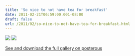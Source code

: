 ```yaml
---
title: 'So nice to not have tea for breakfast'
date: 2011-02-21T06:59:00.001-08:00
draft: false
url: /2011/02/so-nice-to-not-have-tea-for-breakfast.html
---
```


[![](http://posterous.com/getfile/files.posterous.com/jethrojones/oluEAljtouHrEJiBhirdvbsnIcuByhqsdbAwBlbsjiGkxegkcfgckhbsvEdp/p74.jpg.scaled500.jpg)](http://posterous.com/getfile/files.posterous.com/jethrojones/oluEAljtouHrEJiBhirdvbsnIcuByhqsdbAwBlbsjiGkxegkcfgckhbsvEdp/p74.jpg.scaled1000.jpg) [![](http://posterous.com/getfile/files.posterous.com/jethrojones/DrHuaCwjCCtIzAFHxfkHgCocJdwmceEbwIiphoeJyuFtoHpbAkHAwgxdwopC/p76.jpg.scaled500.jpg)](http://posterous.com/getfile/files.posterous.com/jethrojones/DrHuaCwjCCtIzAFHxfkHgCocJdwmceEbwIiphoeJyuFtoHpbAkHAwgxdwopC/p76.jpg.scaled1000.jpg)

[See and download the full gallery on posterous](http://jethrojones.posterous.com/so-nice-to-not-have-tea-for-breakfast)